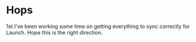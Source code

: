 Hops
====

1st
I've been working some time on getting everything to sync correctly for Launch.  Hope this is the right direction.

